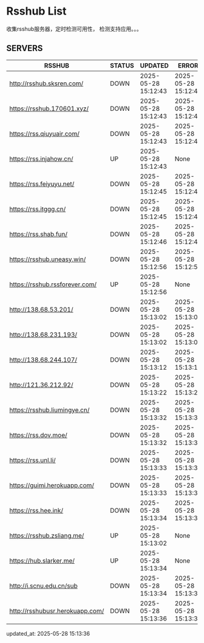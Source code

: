 # Rsshub List

收集rsshub服务器，定时检测可用性， 检测支持应用。。。


## SERVERS

|  RSSHUB   | STATUS  | UPDATED  | ERROR  | TWITTER |  
|  ----  | ----  | ----  | ----  | ---- |  
| http://rsshub.sksren.com/ | DOWN | 2025-05-28 15:12:43 | 2025-05-28 15:12:43 |  
| https://rsshub.170601.xyz/ | DOWN | 2025-05-28 15:12:43 | 2025-05-28 15:12:43 |  
| https://rss.qiuyuair.com/ | DOWN | 2025-05-28 15:12:43 | 2025-05-28 15:12:43 |  
| https://rss.injahow.cn/ | UP | 2025-05-28 15:12:43 | None ||  
| https://rss.feiyuyu.net/ | DOWN | 2025-05-28 15:12:45 | 2025-05-28 15:12:45 |  
| https://rss.itggg.cn/ | DOWN | 2025-05-28 15:12:45 | 2025-05-28 15:12:45 |  
| https://rss.shab.fun/ | DOWN | 2025-05-28 15:12:46 | 2025-05-28 15:12:46 |  
| https://rsshub.uneasy.win/ | DOWN | 2025-05-28 15:12:56 | 2025-05-28 15:12:56 |  
| https://rsshub.rssforever.com/ | UP | 2025-05-28 15:12:56 | None ||  
| http://138.68.53.201/ | DOWN | 2025-05-28 15:13:02 | 2025-05-28 15:13:02 |  
| http://138.68.231.193/ | DOWN | 2025-05-28 15:13:02 | 2025-05-28 15:13:02 |  
| http://138.68.244.107/ | DOWN | 2025-05-28 15:13:12 | 2025-05-28 15:13:12 |  
| http://121.36.212.92/ | DOWN | 2025-05-28 15:13:22 | 2025-05-28 15:13:22 |  
| https://rsshub.liumingye.cn/ | DOWN | 2025-05-28 15:13:32 | 2025-05-28 15:13:32 |  
| https://rss.dov.moe/ | DOWN | 2025-05-28 15:13:32 | 2025-05-28 15:13:32 |  
| https://rss.unl.li/ | DOWN | 2025-05-28 15:13:33 | 2025-05-28 15:13:33 |  
| https://guimi.herokuapp.com/ | DOWN | 2025-05-28 15:13:33 | 2025-05-28 15:13:33 |  
| https://rss.hee.ink/ | DOWN | 2025-05-28 15:13:34 | 2025-05-28 15:13:34 |  
| https://rsshub.zsliang.me/ | UP | 2025-05-28 15:13:02 | None |OK|  
| https://hub.slarker.me/ | UP | 2025-05-28 15:13:34 | None ||  
| http://i.scnu.edu.cn/sub | DOWN | 2025-05-28 15:13:34 | 2025-05-28 15:13:34 |  
| http://rsshubusr.herokuapp.com/ | DOWN | 2025-05-28 15:13:36 | 2025-05-28 15:13:36 |  
  

updated_at: 2025-05-28 15:13:36  
